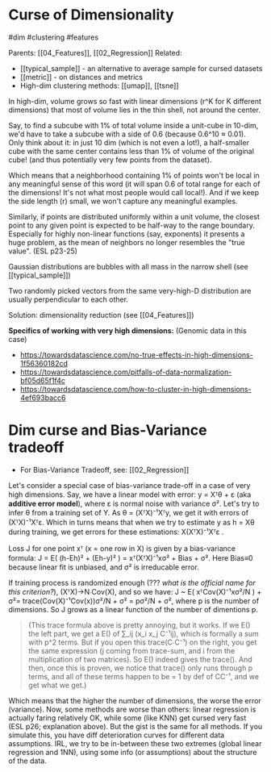 # Curse of Dimensionality

#dim #clustering #features

Parents: [[04_Features]], [[02_Regression]]
Related:
* [[typical_sample]] - an alternative to average sample for cursed datasets
* [[metric]] - on distances and metrics
* High-dim clustering methods: [[umap]], [[tsne]]


In high-dim, volume grows so fast with linear dimensions (r^K for K different dimensions) that most of volume lies in the thin shell, not around the center.

Say, to find a subcube with 1% of total volume inside a unit-cube in 10-dim, we'd have to take a subcube with a side of 0.6 (because 0.6^10 ≈ 0.01). Only think about it: in just 10 dim (which is not even a lot!), a half-smaller cube with the same center contains less than 1% of volume of the original cube! (and thus potentially very few points from the dataset).

Which means that a neighborhood containing 1% of points won't be local in any meaningful sense of this word (it will span 0.6 of total range for each of the dimensions! It's not what most people would call local!). And if we keep the side length (r) small, we won't capture any meaningful examples.

Similarly, if points are distributed uniformly within a unit volume, the closest point to any given point is expected to be half-way to the range boundary. Especially for highly non-linear functions (say, exponents) it presents a huge problem, as the mean of neighbors no longer resembles the "true value". (ESL p23-25)

Gaussian distributions are bubbles with all mass in the narrow shell (see [[typical_sample]])

Two randomly picked vectors from the same very-high-D distribution are usually perpendicular to each other.

Solution: dimensionality reduction (see [[04_Features]])

**Specifics of working with very high dimensions:**
(Genomic data in this case)
* https://towardsdatascience.com/no-true-effects-in-high-dimensions-1f56360182cd
* https://towardsdatascience.com/pitfalls-of-data-normalization-bf05d65f1f4c
* https://towardsdatascience.com/how-to-cluster-in-high-dimensions-4ef693bacc6

# Dim curse and Bias-Variance tradeoff

* For Bias-Variance Tradeoff, see: [[02_Regression]]

Let's consider a special case of bias-variance trade-off in a case of very high dimensions. Say, we have a linear model with error: y = Xᵀθ + ε (aka **additive error model**), where ε is normal noise with variance σ². Let's try to infer θ from a training set of Y. As θ = (XᵀX)⁻¹Xᵀy, we get it with errors of (XᵀX)⁻¹Xᵀε. Which in turns means that when we try to estimate y as h = Xθ during training, we get errors for these estimations: X(XᵀX)⁻¹Xᵀε . 

Loss J for one point xᵀ (x = one row in X) is given by a bias-variance formula: J = E( (h-Eh)² + (Eh-y)² ) = xᵀ(XᵀX)⁻¹xσ² + Bias + σ². Here Bias≡0 because linear fit is unbiased, and σ² is irreducable error.

If training process is randomized enough (??? _what is the official name for this criterion?_), (XᵀX)→N∙Cov(X), and so we have:
J ~ E( xᵀCov(X)⁻¹xσ²/N ) + σ²= trace(Cov(X)⁻¹Cov(x))σ²/N + σ² = pσ²/N + σ², where p is the number of dimensions. So J grows as a linear function of the number of dimentions p.

> (This trace formula above is pretty annoying, but it works. If we E() the left part, we get a E() of ∑_ij (x_i x_j C⁻¹ij), which is formally a sum with p^2 terms. But if you open this trace(C∙C⁻¹) on the right, you get the same expression (j coming from trace-sum, and i from the multiplication of two matrices). So E() indeed gives the trace(). And then, once this is proven, we notice that trace() only runs through p terms, and all of these terms happen to be = 1 by def of CC⁻¹, and we get what we get.)

Which means that the higher the number of dimensions, the worse the error (variance). Now, some methods are worse than others: linear regression is actually faring relatively OK, while some (like KNN) get cursed very fast (ESL p26; explanation above). But the gist is the same for all methods. If you simulate this, you have diff deterioration curves for different data assumptions. IRL, we try to be in-between these two extremes (global linear regression and 1NN), using some info (or assumptions) about the structure of the data. 